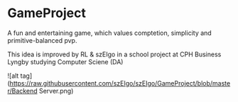 # GameProject

A fun and entertaining game, which values comptetion, simplicity and primitive-balanced pvp.

This idea is improved by RL & szEIgo in a school project at CPH Business Lyngby studying Computer Sciene (DA)

![alt tag](https://raw.githubusercontent.com/szEIgo/szEIgo/GameProject/blob/master/Backend Server.png)

